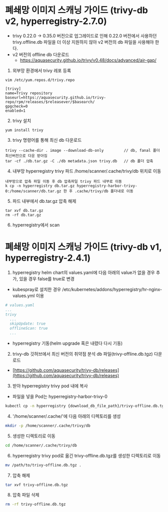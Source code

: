 # 폐쇄망 이미지 스캐닝 가이드 (trivy-db v2, hyperregistry-2.7.0)
* trivy 0.22.0 -> 0.35.0 버전으로 업그레이드로 인해 0.22.0 버전에서 사용하던 trivy.offline.db 파일을 더 이상 지원하지 않아 v2 버전의 db 파일을 사용해야 한다.
* v2 버전의 offline db 다운로드
   * https://aquasecurity.github.io/trivy/v0.48/docs/advanced/air-gap/

1. 외부망 환경에서 trivy 레포 등록
```
vim /etc/yum.repos.d/trivy.repo  
```
```
[trivy]
name=Trivy repository
baseurl=https://aquasecurity.github.io/trivy-repo/rpm/releases/$releasever/$basearch/
gpgcheck=0
enabled=1
```

2. trivy 설치
```
yum install trivy
```

3. trivy 명령어를 통해 최신 db 다운로드
```
trivy --cache-dir . image --download-db-only         // db, fanal 폴더 최신버전으로 다운 받아짐
tar -cf ./db.tar.gz -C ./db metadata.json trivy.db   // db 폴더 압축
```

4. 내부망 hyperregistry trivy 파드 /home/scanner/.cache/trivy/db 위치로 이동
```
내부망으로 압축 파일 이동 후 db 압축파일 trivy 파드 내부로 이동
k cp -n hyperregistry db.tar.gz hyperregistry-harbor-trivy-0:/home/scanner/db.tar.gz 한 후 .cache/trivy/db 폴더내로 이동
```

5. 파드 내부에서 db.tar.gz 압축 해제 
```
tar xvf db.tar.gz
rm -rf db.tar.gz
```
6. hyperregistry에서 scan 


# 폐쇄망 이미지 스캐닝 가이드 (trivy-db v1, hyperregistry-2.4.1)

1. hyperregistry helm chart의 values.yaml에 다음 아래의 value가 없을 경우 추가, 있을 경우 false를 true로 변경
  - kubespray로 설치한 경우 /etc/kubernetes/addons/hyperregistry/hr-nginx-values.yml 이용
```yaml
# values.yaml
...
trivy
  ...
  skipUpdate: true
  offlineScan: true
  ...
```
 - hyperregistry 기동(helm upgrade 혹은 내렸다 다시 기동)

2. trivy-db 깃허브에서 최신 버전의 취약점 분석 db 파일(trivy-offline.db.tgz) 다운로드
  - [https://github.com/aquasecurity/trivy-db/releases](https://github.com/aquasecurity/trivy-db/releases)

3. 받아 hyperregistry trivy pod 내에 복사 
  - 파일을 넣을 Pod는 hyperregistry-harbor-trivy-0
```bash
kubectl cp -n hyperregistry {download_db_file_path}/trivy-offline.db.tgz hyperregistry-harbor-trivy-0:/trivy-offline.db.tgz
```

4. '/home/scanner/.cache/'에 다음 아래의 디렉토리를 생성
```bash
mkdir -p /home/scanner/.cache/trivy/db
```

5. 생성한 디렉토리로 이동
```bash
cd /home/scanner/.cache/trivy/db
```

6. hyperregistry trivy pod로 옮긴 trivy-offline.db.tgz를 생성한 디렉토리로 이동
```bash
mv /path/to/trivy-offline.db.tgz .
```

7. 압축 해제
```bash
tar xvf trivy-offline.db.tgz
```

8. 압축 파일 삭제
```bash
rm -rf trivy-offline.db.tgz
```
